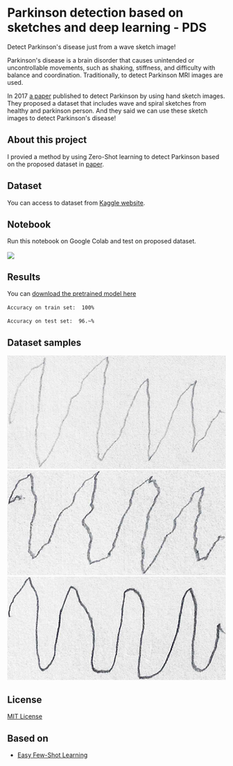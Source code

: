 # Parkinson detection based on sketches and deep learning - PDS

Detect Parkinson's disease just from a wave sketch image!

Parkinson's disease is a brain disorder that causes unintended or uncontrollable movements, such as shaking, stiffness, and difficulty with balance and coordination.
Traditionally, to detect Parkinson MRI images are used.

In 2017 [a paper](https://www.frontiersin.org/articles/10.3389/fneur.2017.00435/full) published to detect Parkinson by using hand sketch images.
They proposed a dataset that includes wave and spiral sketches from healthy and parkinson person. And they said we can use these sketch images to detect Parkinson's disease!


## About this project

I provied a method by using Zero-Shot learning to detect Parkinson based on the proposed dataset in [paper](https://www.frontiersin.org/articles/10.3389/fneur.2017.00435/full).


## Dataset
You can access to dataset from [Kaggle website](https://www.kaggle.com/datasets/kmader/parkinsons-drawings).


## Notebook
Run this notebook on Google Colab and test on proposed dataset.

[<img src="https://colab.research.google.com/assets/colab-badge.svg" align="center">](https://colab.research.google.com/github/mehrdad-dev/PDS/blob/main/notebooks/Parkinson_detection.ipynb)


## Results

You can [download the pretrained model here](https://github.com/mehrdad-dev/PDS/tree/main/model)

`` Accuracy on train set:  100% ``

`` Accuracy on test set:  96.~% ``

## Dataset samples

![Mehrdad Mohammadian](https://raw.githubusercontent.com/mehrdad-dev/PDS/main/assets/1.png)
![Mehrdad Mohammadian](https://raw.githubusercontent.com/mehrdad-dev/PDS/main/assets/2.png)
![Mehrdad Mohammadian](https://raw.githubusercontent.com/mehrdad-dev/PDS/main/assets/3.png)



## License
[MIT License]()


## Based on
- [Easy Few-Shot Learning](https://github.com/sicara/easy-few-shot-learning)
